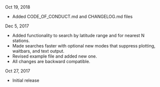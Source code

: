 Oct 19, 2018
- Added CODE_OF_CONDUCT.md and CHANGELOG.md files

Dec 5, 2017
- Added functionality to search by latitude range and for nearest N stations.
- Made searches faster with optional new modes that suppress plotting, waitbars, and text output.
- Revised example file and added new one.  
- All changes are backward compatible.

Oct 27, 2017
- Initial release